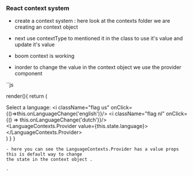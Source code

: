 ### React context system

- create a context system : here look at the contexts folder we are creating an context object
- next use contextType to mentioned it in the class to use it's value and update it's value
- boom context is working 

- inorder to change the value in the context object we use the provider component


``js

   render(){
       return (
       <div className="ui container">
           <div>
               Select a language:
               <i className="flag us" onClick={()=>this.onLanguageChange('english')}/>
               <i className="flag nl" onClick={() => this.onLanguageChange('dutch')}/>
           </div>
           <LanguageContexts.Provider value={this.state.language}>
            <UserCreate/>
            </LanguageContexts.Provider>
        </div>
        )
   } 
}
```
- here you can see the LanguageContexts.Provider has a value props this is default way to change 
the state in the context object .

- 